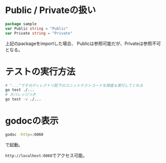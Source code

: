 
# Public / Privateの扱い

```go
package sample
var Public string = "Public"
var Private string = "Private"
```

上記のpackageをimportした場合、
Publicは参照可能だが、Privateは参照不可となる。

# テストの実行方法

```bash
# "..."でそのディレクトリ配下のユニットテストコードを探査＆実行してくれる
go test ./...
# カバレッジつき
go test -v ./...
```

# godocの表示

```bash
godoc -http=:6060
```

で起動。  

`http://localhost:6060`でアクセス可能。  
